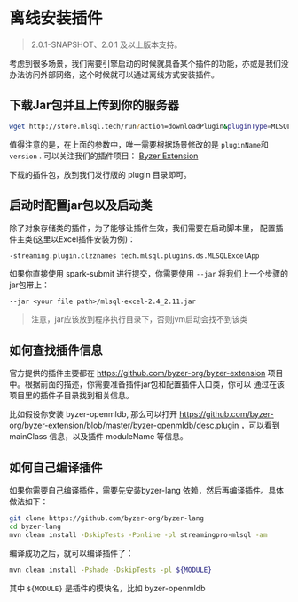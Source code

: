 # 离线安装插件

> 2.0.1-SNAPSHOT、2.0.1 及以上版本支持。

考虑到很多场景，我们需要引擎启动的时候就具备某个插件的功能，亦或是我们没办法访问外部网络，这个时候就可以通过离线方式安装插件。

## 下载Jar包并且上传到你的服务器

```bash
wget http://store.mlsql.tech/run?action=downloadPlugin&pluginType=MLSQL_PLUGIN&pluginName=byzer-objectstore-oss-3.3&version=0.1.0-SNAPSHOT
```

值得注意的是，在上面的参数中，唯一需要根据场景修改的是 `pluginName`和 `version` . 
可以关注我们的插件项目： [Byzer Extension](https://github.com/byzer-org/byzer-extension)

下载的插件包，放到我们发行版的 plugin 目录即可。

## 启动时配置jar包以及启动类

除了对象存储类的插件，为了能够让插件生效，我们需要在启动脚本里，
配置插件主类(这里以Excel插件安装为例)：

```properties
-streaming.plugin.clzznames tech.mlsql.plugins.ds.MLSQLExcelApp
```

如果你直接使用 spark-submit 进行提交，你需要使用 `--jar` 将我们上一个步骤的jar包带上：

```
--jar <your file path>/mlsql-excel-2.4_2.11.jar
```

> 注意，jar应该放到程序执行目录下，否则jvm启动会找不到该类

## 如何查找插件信息

官方提供的插件主要都在 https://github.com/byzer-org/byzer-extension 项目中。根据前面的描述，你需要准备插件jar包和配置插件入口类，你可以
通过在该项目里的插件子目录找到相关信息。

比如假设你安装 byzer-openmldb, 那么可以打开 https://github.com/byzer-org/byzer-extension/blob/master/byzer-openmldb/desc.plugin ，可以看到 mainClass 信息，以及插件 moduleName 等信息。

## 如何自己编译插件

如果你需要自己编译插件，需要先安装byzer-lang 依赖，然后再编译插件。具体做法如下：

```bash
git clone https://github.com/byzer-org/byzer-lang
cd byzer-lang
mvn clean install -DskipTests -Ponline -pl streamingpro-mlsql -am 
```

编译成功之后，就可以编译插件了：

```bash
mvn clean install -Pshade -DskipTests -pl ${MODULE}
```

其中 `${MODULE}` 是插件的模块名，比如 byzer-openmldb



